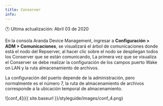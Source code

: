 ```yaml
---
title: Conserver
info:
---
```

🕐 Ultima actualización: Abril 03 de 2020

En la consola Aranda Device Management, ingresar a **Conﬁguración > ADM > Comunicaciones**, se visualizará el árbol de comunicaciones donde está el nodo del Repserver, al hacer clic sobre el nodo se despliegan todos los Conserver que se están comunicando, La primera vez que se visualiza el Conserver se debe realizar la conﬁguración de los campos puerto Wake on LAN y la ruta almacenamiento de archivos.

La conﬁguración del puerto depende de la administración, pero normalmente es el número 7, la ruta de almacenamiento de archivos corresponde a la ubicación temporal de almacenamiento.

![conf_4]({{ site.baseurl }}/styleguide/images/conf_4.png)
